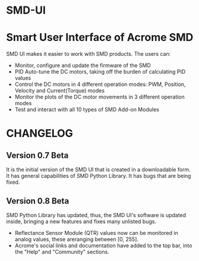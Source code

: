 # SMD-UI
# Smart User Interface of Acrome SMD

SMD UI makes it easier to work with SMD products. The users can:

- Monitor, configure and update the firmware of the SMD
- PID Auto-tune the DC motors, taking off the burden of calculating PID values
- Control the DC motors in 4 different operation modes: PWM, Position, Velocity and Current(Torque) modes
- Monitor the plots of the DC motor movements in 3 different operation modes
- Test and interact with all 10 types of SMD Add-on Modules


# CHANGELOG

## Version 0.7 Beta
It is the initial version of the SMD UI that is created in a downloadable form. It has general capabilities of SMD Python Library. It has bugs that are being fixed.


## Version 0.8 Beta
SMD Python Library has updated, thus, the SMD UI's software is updated inside, bringing a new features and fixes many unlisted bugs.

- Reflectance Sensor Module (QTR) values now can be monitored in analog values, these areranging between [0, 255].
- Acrome's social links and documentation have added to the top bar, into the "Help" and "Community" sections.
